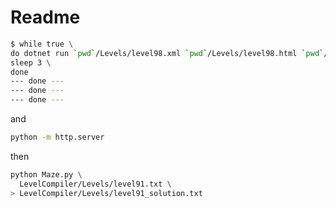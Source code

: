 # Readme

```bash
$ while true \
do dotnet run `pwd`/Levels/level98.xml `pwd`/Levels/level98.html `pwd`/Levels/level98.txt \
sleep 3 \
done
--- done ---
--- done ---
--- done ---
```

and

```bash
python -m http.server
```

then

```bash
python Maze.py \
  LevelCompiler/Levels/level91.txt \
> LevelCompiler/Levels/level91_solution.txt
```
